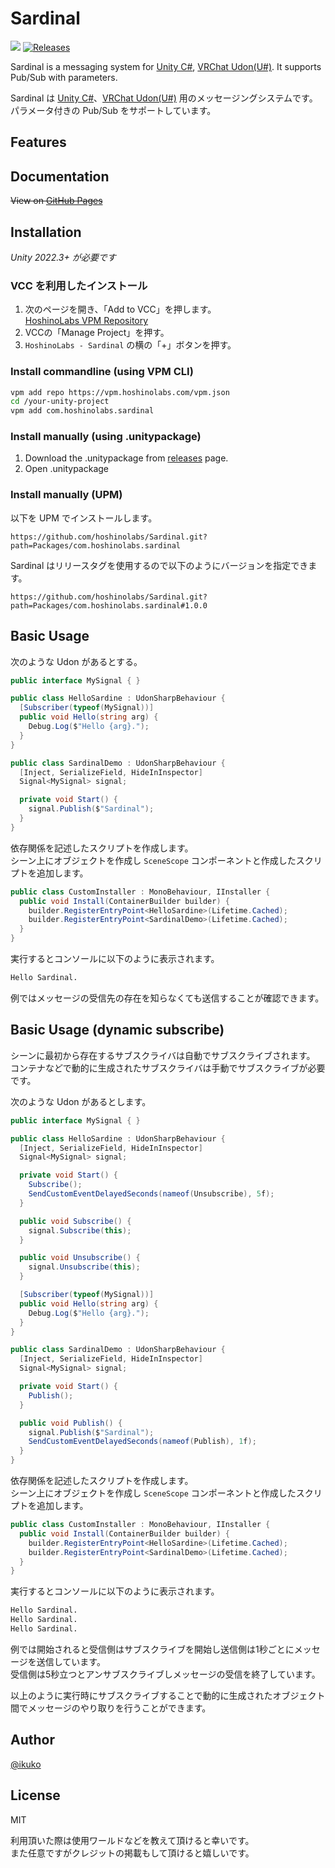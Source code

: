# Sardinal

![](https://img.shields.io/badge/unity-2022.3+-000.svg)
[![Releases](https://img.shields.io/github/release/hoshinolabs/Sardinal.svg)](https://github.com/hoshinolabs/Sardinal/releases)

Sardinal is a messaging system for <a href="https://unity.com/">Unity C#</a>, <a href="https://udonsharp.docs.vrchat.com/">VRChat Udon(U#)</a>. It supports Pub/Sub with parameters.  
  
Sardinal は <a href="https://unity.com/">Unity C#</a>、<a href="https://udonsharp.docs.vrchat.com/">VRChat Udon(U#)</a> 用のメッセージングシステムです。  
パラメータ付きの Pub/Sub をサポートしています。

## Features

## Documentation

~~View on [GitHub Pages](https://sardinal.github.io)~~

## Installation

*Unity 2022.3+ が必要です*

### VCC を利用したインストール

1. 次のページを開き、「Add to VCC」を押します。  
  [HoshinoLabs VPM Repository](https://vpm.hoshinolabs.com/)
2. VCCの「Manage Project」を押す。
3. `HoshinoLabs - Sardinal` の横の「+」ボタンを押す。

### Install commandline (using VPM CLI)

```bash
vpm add repo https://vpm.hoshinolabs.com/vpm.json
cd /your-unity-project
vpm add com.hoshinolabs.sardinal
```

### Install manually (using .unitypackage)

1. Download the .unitypackage from [releases](https://github.com/hoshinolabs-vrchat/Sardinal/releases) page.
2. Open .unitypackage

### Install manually (UPM)

以下を UPM でインストールします。

```
https://github.com/hoshinolabs/Sardinal.git?path=Packages/com.hoshinolabs.sardinal
```

Sardinal はリリースタグを使用するので以下のようにバージョンを指定できます。

```
https://github.com/hoshinolabs/Sardinal.git?path=Packages/com.hoshinolabs.sardinal#1.0.0
```

## Basic Usage

次のような Udon があるとする。

```csharp
public interface MySignal { }
```

```csharp
public class HelloSardine : UdonSharpBehaviour {
  [Subscriber(typeof(MySignal))]
  public void Hello(string arg) {
    Debug.Log($"Hello {arg}.");
  }
}
```

```csharp
public class SardinalDemo : UdonSharpBehaviour {
  [Inject, SerializeField, HideInInspector]
  Signal<MySignal> signal;

  private void Start() {
    signal.Publish($"Sardinal");
  }
}
```

依存関係を記述したスクリプトを作成します。  
シーン上にオブジェクトを作成し `SceneScope` コンポーネントと作成したスクリプトを追加します。

```csharp
public class CustomInstaller : MonoBehaviour, IInstaller {
  public void Install(ContainerBuilder builder) {
    builder.RegisterEntryPoint<HelloSardine>(Lifetime.Cached);
    builder.RegisterEntryPoint<SardinalDemo>(Lifetime.Cached);
  }
}
```

実行するとコンソールに以下のように表示されます。

```bash
Hello Sardinal.
```

例ではメッセージの受信先の存在を知らなくても送信することが確認できます。

## Basic Usage (dynamic subscribe)

シーンに最初から存在するサブスクライバは自動でサブスクライブされます。  
コンテナなどで動的に生成されたサブスクライバは手動でサブスクライブが必要です。

次のような Udon があるとします。

```csharp
public interface MySignal { }
```

```csharp
public class HelloSardine : UdonSharpBehaviour {
  [Inject, SerializeField, HideInInspector]
  Signal<MySignal> signal;

  private void Start() {
    Subscribe();
    SendCustomEventDelayedSeconds(nameof(Unsubscribe), 5f);
  }

  public void Subscribe() {
    signal.Subscribe(this);
  }

  public void Unsubscribe() {
    signal.Unsubscribe(this);
  }

  [Subscriber(typeof(MySignal))]
  public void Hello(string arg) {
    Debug.Log($"Hello {arg}.");
  }
}
```

```csharp
public class SardinalDemo : UdonSharpBehaviour {
  [Inject, SerializeField, HideInInspector]
  Signal<MySignal> signal;

  private void Start() {
    Publish();
  }

  public void Publish() {
    signal.Publish($"Sardinal");
    SendCustomEventDelayedSeconds(nameof(Publish), 1f);
  }
}
```

依存関係を記述したスクリプトを作成します。  
シーン上にオブジェクトを作成し  `SceneScope` コンポーネントと作成したスクリプトを追加します。

```csharp
public class CustomInstaller : MonoBehaviour, IInstaller {
  public void Install(ContainerBuilder builder) {
    builder.RegisterEntryPoint<HelloSardine>(Lifetime.Cached);
    builder.RegisterEntryPoint<SardinalDemo>(Lifetime.Cached);
  }
}
```

実行するとコンソールに以下のように表示されます。

```bash
Hello Sardinal.
Hello Sardinal.
Hello Sardinal.
```

例では開始されると受信側はサブスクライブを開始し送信側は1秒ごとにメッセージを送信しています。  
受信側は5秒立つとアンサブスクライブしメッセージの受信を終了しています。

以上のように実行時にサブスクライブすることで動的に生成されたオブジェクト間でメッセージのやり取りを行うことができます。  

## Author

[@ikuko](https://x.com/magi_ikuko)

## License

MIT  

利用頂いた際は使用ワールドなどを教えて頂けると幸いです。  
また任意ですがクレジットの掲載もして頂けると嬉しいです。
